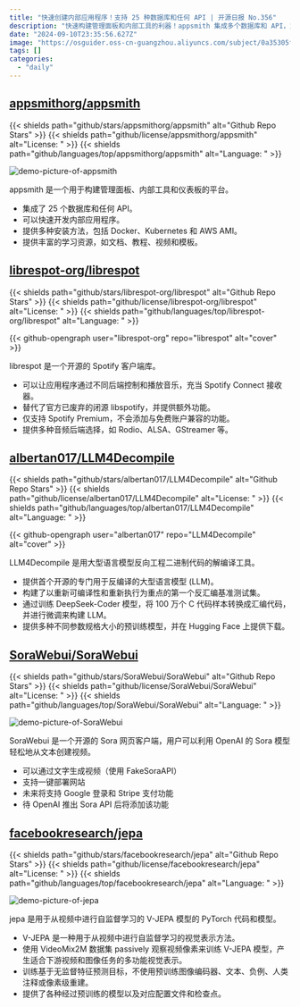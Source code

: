 ```yaml
---
title: "快速创建内部应用程序！支持 25 种数据库和任何 API | 开源日报 No.356"
description: "快速构建管理面板和内部工具的利器！appsmith 集成多个数据库和 API，支持快速开发内部应用，多种安装方式，丰富学习资源，让您的工作更高效！赶快体验吧！"
date: "2024-09-10T23:35:56.627Z"
image: "https://osguider.oss-cn-guangzhou.aliyuncs.com/subject/0a35305f476ca5a1465840a875295b6b.png"
tags: []
categories:
  - "daily"
---
```


## [appsmithorg/appsmith](https://github.com/appsmithorg/appsmith)

{{< shields path="github/stars/appsmithorg/appsmith" alt="Github Repo Stars" >}} {{< shields path="github/license/appsmithorg/appsmith" alt="License: " >}} {{< shields path="github/languages/top/appsmithorg/appsmith" alt="Language: " >}}

![demo-picture-of-appsmith](https://static.osguider.com/subject/github/appsmithorg/appsmith/eb2ef27d10cc7f85bd35fbcbabf9fd94.png)

appsmith 是一个用于构建管理面板、内部工具和仪表板的平台。

- 集成了 25 个数据库和任何 API。
- 可以快速开发内部应用程序。
- 提供多种安装方法，包括 Docker、Kubernetes 和 AWS AMI。
- 提供丰富的学习资源，如文档、教程、视频和模板。
  
## [librespot-org/librespot](https://github.com/librespot-org/librespot)

{{< shields path="github/stars/librespot-org/librespot" alt="Github Repo Stars" >}} {{< shields path="github/license/librespot-org/librespot" alt="License: " >}} {{< shields path="github/languages/top/librespot-org/librespot" alt="Language: " >}}

{{< github-opengraph user="librespot-org" repo="librespot" alt="cover" >}}

librespot 是一个开源的 Spotify 客户端库。

- 可以让应用程序通过不同后端控制和播放音乐，充当 Spotify Connect 接收器。
- 替代了官方已废弃的闭源 libspotify，并提供额外功能。
- 仅支持 Spotify Premium，不会添加与免费账户兼容的功能。
- 提供多种音频后端选择，如 Rodio、ALSA、GStreamer 等。
  
## [albertan017/LLM4Decompile](https://github.com/albertan017/LLM4Decompile)

{{< shields path="github/stars/albertan017/LLM4Decompile" alt="Github Repo Stars" >}} {{< shields path="github/license/albertan017/LLM4Decompile" alt="License: " >}} {{< shields path="github/languages/top/albertan017/LLM4Decompile" alt="Language: " >}}

{{< github-opengraph user="albertan017" repo="LLM4Decompile" alt="cover" >}}

LLM4Decompile 是用大型语言模型反向工程二进制代码的解编译工具。

- 提供首个开源的专门用于反编译的大型语言模型 (LLM)。
- 构建了以重新可编译性和重新执行为重点的第一个反汇编基准测试集。
- 通过训练 DeepSeek-Coder 模型，将 100 万个 C 代码样本转换成汇编代码，并进行微调来构建 LLM。
- 提供多种不同参数规格大小的预训练模型，并在 Hugging Face 上提供下载。
  
## [SoraWebui/SoraWebui](https://github.com/SoraWebui/SoraWebui)

{{< shields path="github/stars/SoraWebui/SoraWebui" alt="Github Repo Stars" >}} {{< shields path="github/license/SoraWebui/SoraWebui" alt="License: " >}} {{< shields path="github/languages/top/SoraWebui/SoraWebui" alt="Language: " >}}

![demo-picture-of-SoraWebui](https://static.osguider.com/subject/github/SoraWebui/SoraWebui/347d757e0f6b7a59c96010fbf15c68a7.jpg)

SoraWebui 是一个开源的 Sora 网页客户端，用户可以利用 OpenAI 的 Sora 模型轻松地从文本创建视频。

- 可以通过文字生成视频（使用 FakeSoraAPI）
- 支持一键部署网站
- 未来将支持 Google 登录和 Stripe 支付功能
- 待 OpenAI 推出 Sora API 后将添加该功能
  
## [facebookresearch/jepa](https://github.com/facebookresearch/jepa)

{{< shields path="github/stars/facebookresearch/jepa" alt="Github Repo Stars" >}} {{< shields path="github/license/facebookresearch/jepa" alt="License: " >}} {{< shields path="github/languages/top/facebookresearch/jepa" alt="Language: " >}}

![demo-picture-of-jepa](https://static.osguider.com/subject/github/facebookresearch/jepa/a56d93f5f692d68aa950dfff08836f1e.png)

jepa 是用于从视频中进行自监督学习的 V-JEPA 模型的 PyTorch 代码和模型。

- V-JEPA 是一种用于从视频中进行自监督学习的视觉表示方法。
- 使用 VideoMix2M 数据集 passively 观察视频像素来训练 V-JEPA 模型，产生适合下游视频和图像任务的多功能视觉表示。
- 训练基于无监督特征预测目标，不使用预训练图像编码器、文本、负例、人类注释或像素级重建。
- 提供了各种经过预训练的模型以及对应配置文件和检查点。
  
